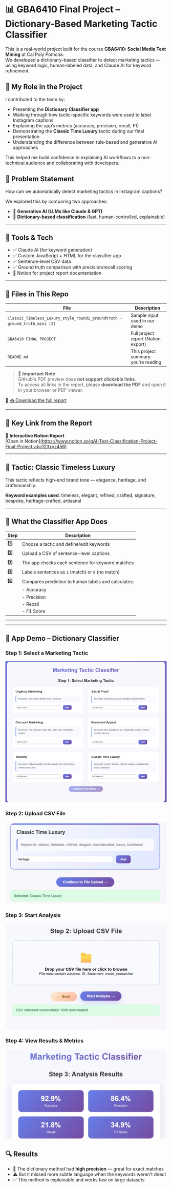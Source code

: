 # 📊 GBA6410 Final Project – Dictionary-Based Marketing Tactic Classifier

This is a real-world project built for the course **GBA6410: Social Media Text Mining** at Cal Poly Pomona.  
We developed a dictionary-based classifier to detect marketing tactics — using keyword logic, human-labeled data, and Claude AI for keyword refinement.

## 👤 My Role in the Project

I contributed to the team by:

- Presenting the **Dictionary Classifier app**
- Walking through how tactic-specific keywords were used to label Instagram captions
- Explaining the app’s metrics (accuracy, precision, recall, F1)
- Demonstrating the **Classic Time Luxury** tactic during our final presentation
- Understanding the difference between rule-based and generative AI approaches

This helped me build confidence in explaining AI workflows to a non-technical audience and collaborating with developers.

## 🧠 Problem Statement

How can we automatically detect marketing tactics in Instagram captions?

We explored this by comparing two approaches:
- 🤖 **Generative AI (LLMs like Claude & GPT)**
- 🧾 **Dictionary-based classification** (fast, human-controlled, explainable)

---

## 🧩 Tools & Tech

- ✅ Claude AI (for keyword generation)
- ✅ Custom JavaScript + HTML for the classifier app
- ✅ Sentence-level CSV data
- ✅ Ground truth comparison with precision/recall scoring
- 📄 Notion for project report documentation

---
## 📂 Files in This Repo

| File | Description |
|------|-------------|
| `Classic_Timeless_Luxury_style_round1_groundtruth - ground_truth_mini (2)` | Sample input used in our demo |
| `GBA6410 FINAL PROJECT` | Full project report (Notion export) |
| `README.md` | This project summary you're reading |


> 📎 **Important Note**:  
> GitHub's PDF preview does **not support clickable links**.  
> To access all links in the report, please **download the PDF** and open it in your browser or PDF viewer.

📄 [📥 Download the full report](./GBA6410%20FINAL%20PROJECT.pdf)

---

## 🔗 Key Link from the Report

📝 **Interactive Notion Report**  
[Open in Notion][(https://www.notion.so/gAI-Text-Classification-Project-Final-Project-abc123xyz456)](https://basalt-pufferfish-151.notion.site/gAI-Text-Classification-Project-Final-Project-242de4665f6080b4b35fc508d4dd5c56)

---


## 🎯 Tactic: Classic Timeless Luxury

This tactic reflects high-end brand tone — elegance, heritage, and craftsmanship.

**Keyword examples used**:
timeless, elegant, refined, crafted, signature, bespoke, heritage-crafted, artisanal


---

## 🧪 What the Classifier App Does

| Step | Description |
|------|-------------|
| 1️⃣ | Choose a tactic and define/edit keywords |
| 2️⃣ | Upload a CSV of sentence-level captions |
| 3️⃣ | The app checks each sentence for keyword matches |
| 4️⃣ | Labels sentences as `1` (match) or `0` (no match) |
| 5️⃣ | Compares prediction to human labels and calculates: |
|     | - Accuracy |
|     | - Precision |
|     | - Recall |
|     | - F1 Score |

---

---

## 📸 App Demo – Dictionary Classifier

### Step 1: Select a Marketing Tactic
![Step 1](./step1_select_tactic.png)

### Step 2: Upload CSV File
![Step 2](./step2_upload_csv.png)

### Step 3: Start Analysis
![Step 3](./step3_start_analysis.png)

### Step 4: View Results & Metrics
![Step 4](./step4_results.png)



## 🔍 Results

- 🧠 The dictionary method had **high precision** — great for exact matches
- ⚠️ But it missed more subtle language when the keywords weren't direct
- ✅ This method is explainable and works fast on large datasets
  

